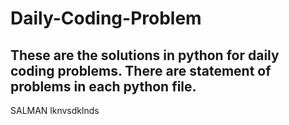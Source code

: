 # Daily-Coding-Problem
## These are the solutions in python for daily coding problems. There are statement of problems in each python file. 


SALMAN lknvsdklnds
